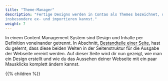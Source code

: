```yaml
---
title: "Theme-Manager"
description: "Fertige Designs werden in Contao als Themes bezeichnet, die du mit dem Theme-Manager verwalten und 
insbesondere ex- und importieren kannst."
weight: 7
---
```


In einem Content Management System sind Design und Inhalte per Definition voneinander getrennt. In Abschnitt, 
[Bestandteile einer Seite](../seitenstruktur/seiten-als-zentrale-elemente/#bestandteile-einer-seite), hast du 
gelernt, dass diese beiden Welten in der Seitenstruktur für die Ausgabe der Webseite vereint werden. Auf dieser Seite 
wird dir nun gezeigt, wie man ein Design erstellt und wie du das Aussehen deiner Webseite mit ein paar Mausklicks komplett 
ändern kannst.

{{% children %}}
